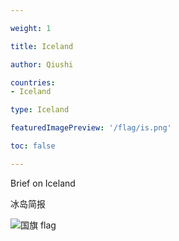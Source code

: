 ```yaml
---

weight: 1

title: Iceland

author: Qiushi 

countries: 
- Iceland

type: Iceland

featuredImagePreview: '/flag/is.png'

toc: false 

---
```


Brief on Iceland

冰岛简报 

<!--more-->

![国旗 flag](/flag/is.png)
